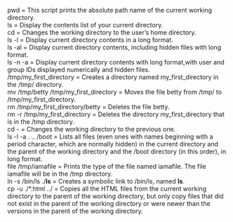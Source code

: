 pwd = This script prints the absolute path name of the current working directory.                                                                      
ls = Display the contents list of your current directory.                                                                                              
cd = Changes the working directory to the user’s home directory.                                                                                       
ls -l = Display current directory contents in a long format.                                                                                           
ls -al = Display current directory contents, including hidden files with long format.                                                                  
ls -n -a = Display current directory contents with long format,with user and group IDs displayed numerically and hidden files.                         
/tmp/my_first_directory = Creates a directory named my_first_directory in the /tmp/ directory.                                                         
mv /tmp/betty /tmp/my_first_directory = Moves the file betty from /tmp/ to /tmp/my_first_directory.                                                    
rm /tmp/my_first_directory/betty = Deletes the file betty.                                                                                             
rm -r /tmp/my_first_directory = Deletes the directory my_first_directory that is in the /tmp directory.                                                
cd - = Changes the working directory to the previous one.                                                                                              
ls -l -a . .. /boot = Lists all files (even ones with names beginning with a period character, which are normally hidden) in the current directory and 
the parent of the working directory and the /boot directory (in this order), in long format.                                                           
file /tmp/iamafile = Prints the type of the file named iamafile. The file iamafile will be in the /tmp directory.                                      
ln -s /bin/ls ./__ls__ = Creates a symbolic link to /bin/ls, named __ls__.                                                                             
cp -u ./*.html ../ = Copies all the HTML files from the current working directory to the parent of the working directory, but only copy files that did 
not exist in the parent of the working directory or were newer than the versions in the parent of the working directory.